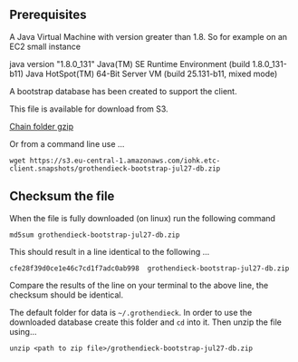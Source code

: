 ## Prerequisites

A Java Virtual Machine with version greater than 1.8.
  So for example on an EC2 small instance 

java version "1.8.0_131"
Java(TM) SE Runtime Environment (build 1.8.0_131-b11)
Java HotSpot(TM) 64-Bit Server VM (build 25.131-b11, mixed mode)


A bootstrap database has been created to support the client.
 
This file is available for download from S3. 

[Chain folder gzip](https://s3.eu-central-1.amazonaws.com/iohk.etc-client.snapshots/grothendieck-bootstrap-jul27-db.zip)

Or from a command line use ... 

```wget https://s3.eu-central-1.amazonaws.com/iohk.etc-client.snapshots/grothendieck-bootstrap-jul27-db.zip```

## Checksum the file 

When the file is fully downloaded (on linux) run the following command 

```md5sum grothendieck-bootstrap-jul27-db.zip```

This should result in a line identical to the following ...

```cfe28f39d0ce1e46c7cd1f7adc0ab998  grothendieck-bootstrap-jul27-db.zip```

Compare the results of the line on your terminal to the above line, the checksum should be identical.

The default folder for data is `~/.grothendieck`. In order to use the downloaded database create this folder and `cd` into it. Then unzip the file using...

`unzip <path to zip file>/grothendieck-bootstrap-jul27-db.zip`


